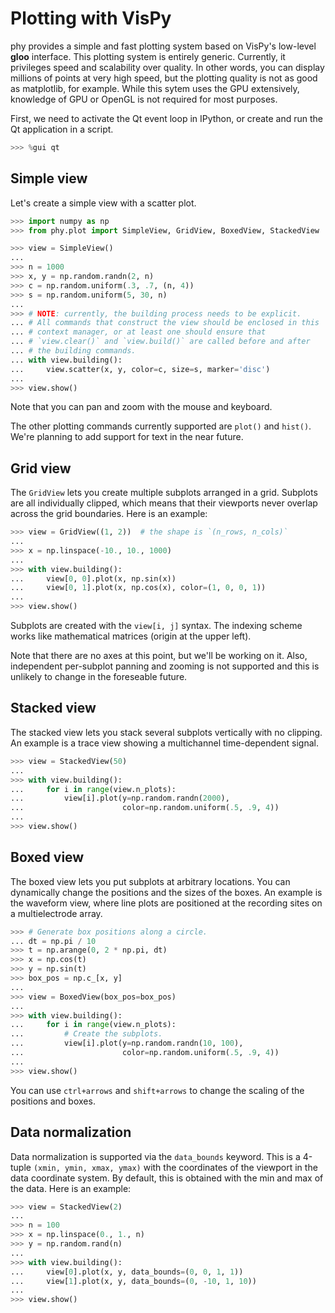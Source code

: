 # Plotting with VisPy

phy provides a simple and fast plotting system based on VisPy's low-level **gloo** interface. This plotting system is entirely generic. Currently, it privileges speed and scalability over quality. In other words, you can display millions of points at very high speed, but the plotting quality is not as good as matplotlib, for example. While this sytem uses the GPU extensively, knowledge of GPU or OpenGL is not required for most purposes.

First, we need to activate the Qt event loop in IPython, or create and run the Qt application in a script.

```python
>>> %gui qt
```

## Simple view

Let's create a simple view with a scatter plot.

```python
>>> import numpy as np
>>> from phy.plot import SimpleView, GridView, BoxedView, StackedView
```

```python
>>> view = SimpleView()
...
>>> n = 1000
>>> x, y = np.random.randn(2, n)
>>> c = np.random.uniform(.3, .7, (n, 4))
>>> s = np.random.uniform(5, 30, n)
...
>>> # NOTE: currently, the building process needs to be explicit.
... # All commands that construct the view should be enclosed in this
... # context manager, or at least one should ensure that
... # `view.clear()` and `view.build()` are called before and after
... # the building commands.
... with view.building():
...     view.scatter(x, y, color=c, size=s, marker='disc')
...
>>> view.show()
```

Note that you can pan and zoom with the mouse and keyboard.

The other plotting commands currently supported are `plot()` and `hist()`. We're planning to add support for text in the near future.

## Grid view

The `GridView` lets you create multiple subplots arranged in a grid. Subplots are all individually clipped, which means that their viewports never overlap across the grid boundaries. Here is an example:

```python
>>> view = GridView((1, 2))  # the shape is `(n_rows, n_cols)`
...
>>> x = np.linspace(-10., 10., 1000)
...
>>> with view.building():
...     view[0, 0].plot(x, np.sin(x))
...     view[0, 1].plot(x, np.cos(x), color=(1, 0, 0, 1))
...
>>> view.show()
```

Subplots are created with the `view[i, j]` syntax. The indexing scheme works like mathematical matrices (origin at the upper left).

Note that there are no axes at this point, but we'll be working on it. Also, independent per-subplot panning and zooming is not supported and this is unlikely to change in the foreseable future.

## Stacked view

The stacked view lets you stack several subplots vertically with no clipping. An example is a trace view showing a multichannel time-dependent signal.

```python
>>> view = StackedView(50)
...
>>> with view.building():
...     for i in range(view.n_plots):
...         view[i].plot(y=np.random.randn(2000),
...                      color=np.random.uniform(.5, .9, 4))
...
>>> view.show()
```

## Boxed view

The boxed view lets you put subplots at arbitrary locations. You can dynamically change the positions and the sizes of the boxes. An example is the waveform view, where line plots are positioned at the recording sites on a multielectrode array.

```python
>>> # Generate box positions along a circle.
... dt = np.pi / 10
>>> t = np.arange(0, 2 * np.pi, dt)
>>> x = np.cos(t)
>>> y = np.sin(t)
>>> box_pos = np.c_[x, y]
...
>>> view = BoxedView(box_pos=box_pos)
...
>>> with view.building():
...     for i in range(view.n_plots):
...         # Create the subplots.
...         view[i].plot(y=np.random.randn(10, 100),
...                      color=np.random.uniform(.5, .9, 4))
...
>>> view.show()
```

You can use `ctrl+arrows` and `shift+arrows` to change the scaling of the positions and boxes.

## Data normalization

Data normalization is supported via the `data_bounds` keyword. This is a 4-tuple `(xmin, ymin, xmax, ymax)` with the coordinates of the viewport in the data coordinate system. By default, this is obtained with the min and max of the data. Here is an example:

```python
>>> view = StackedView(2)
...
>>> n = 100
>>> x = np.linspace(0., 1., n)
>>> y = np.random.rand(n)
...
>>> with view.building():
...     view[0].plot(x, y, data_bounds=(0, 0, 1, 1))
...     view[1].plot(x, y, data_bounds=(0, -10, 1, 10))
...
>>> view.show()
```
